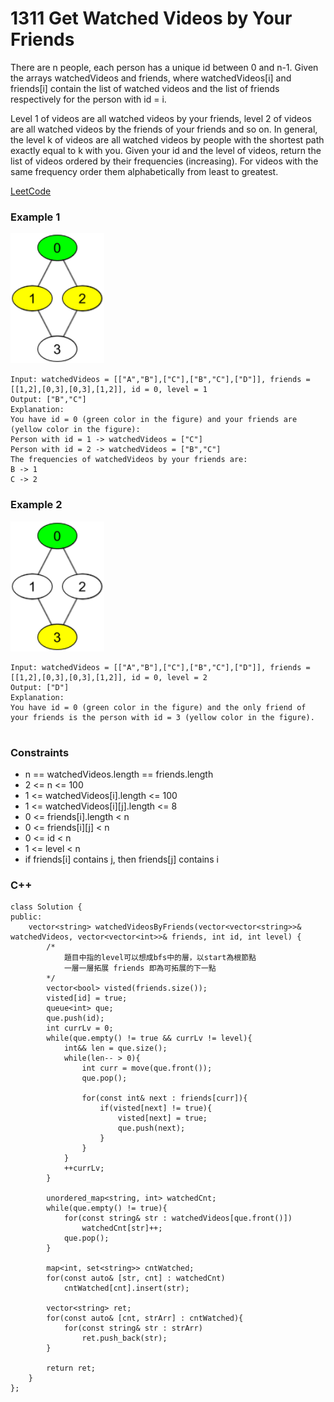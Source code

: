 # 1311 Get Watched Videos by Your Friends

There are n people, each person has a unique id between 0 and n-1. Given the arrays watchedVideos and friends, where watchedVideos[i] and friends[i] contain the list of watched videos and the list of friends respectively for the person with id = i.

Level 1 of videos are all watched videos by your friends, level 2 of videos are all watched videos by the friends of your friends and so on. In general, the level k of videos are all watched videos by people with the shortest path exactly equal to k with you. Given your id and the level of videos, return the list of videos ordered by their frequencies (increasing). For videos with the same frequency order them alphabetically from least to greatest. 

[LeetCode](https://leetcode.cn/problems/xor-queries-of-a-subarray/description/)

### Example 1

<img src="img/1311_1.png" width = "150"/>

```
Input: watchedVideos = [["A","B"],["C"],["B","C"],["D"]], friends = [[1,2],[0,3],[0,3],[1,2]], id = 0, level = 1
Output: ["B","C"] 
Explanation: 
You have id = 0 (green color in the figure) and your friends are (yellow color in the figure):
Person with id = 1 -> watchedVideos = ["C"] 
Person with id = 2 -> watchedVideos = ["B","C"] 
The frequencies of watchedVideos by your friends are: 
B -> 1 
C -> 2
```

### Example 2

<img src="img/1311_2.png" width = "150"/>

```
Input: watchedVideos = [["A","B"],["C"],["B","C"],["D"]], friends = [[1,2],[0,3],[0,3],[1,2]], id = 0, level = 2
Output: ["D"]
Explanation: 
You have id = 0 (green color in the figure) and the only friend of your friends is the person with id = 3 (yellow color in the figure).
 
```

### Constraints

* n == watchedVideos.length == friends.length
* 2 <= n <= 100
* 1 <= watchedVideos[i].length <= 100
* 1 <= watchedVideos[i][j].length <= 8
* 0 <= friends[i].length < n
* 0 <= friends[i][j] < n
* 0 <= id < n
* 1 <= level < n
* if friends[i] contains j, then friends[j] contains i

### C++ 

```
class Solution {
public:
    vector<string> watchedVideosByFriends(vector<vector<string>>& watchedVideos, vector<vector<int>>& friends, int id, int level) {
        /*
            題目中指的level可以想成bfs中的層，以start為根節點
            一層一層拓展 friends 即為可拓展的下一點
        */
        vector<bool> visted(friends.size());
        visted[id] = true;
        queue<int> que;
        que.push(id);
        int currLv = 0;
        while(que.empty() != true && currLv != level){
            int&& len = que.size();
            while(len-- > 0){
                int curr = move(que.front());
                que.pop();            

                for(const int& next : friends[curr]){
                    if(visted[next] != true){
                        visted[next] = true;
                        que.push(next);
                    }
                }
            }            
            ++currLv;
        }

        unordered_map<string, int> watchedCnt;
        while(que.empty() != true){
            for(const string& str : watchedVideos[que.front()])
                watchedCnt[str]++;
            que.pop();            
        }
        
        map<int, set<string>> cntWatched;
        for(const auto& [str, cnt] : watchedCnt)
            cntWatched[cnt].insert(str);

        vector<string> ret;
        for(const auto& [cnt, strArr] : cntWatched){
            for(const string& str : strArr)
                ret.push_back(str);
        }
        
        return ret;
    }
};
```